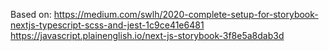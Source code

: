 Based on:
https://medium.com/swlh/2020-complete-setup-for-storybook-nextjs-typescript-scss-and-jest-1c9ce41e6481
https://javascript.plainenglish.io/next-js-storybook-3f8e5a8dab3d